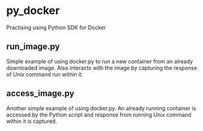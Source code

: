 # py_docker
Practising using Python SDK for Docker

## run_image.py
Simple example of using docker.py to run a new container from an already downloaded image.
Also interacts with the image by capturing the response of Unix command run within it.

## access_image.py
Another simple example of using docker.py. An already running container is accessed by the Python script and response from running Unix command within it is captured.


